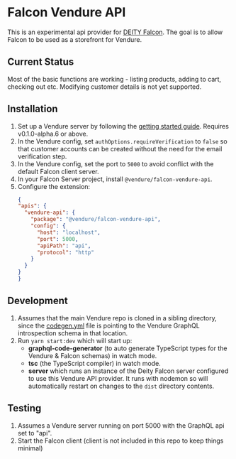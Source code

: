 # Falcon Vendure API

This is an experimental api provider for [DEITY Falcon](https://github.com/deity-io/falcon). The goal is to allow Falcon to be used as a storefront for Vendure.

## Current Status

Most of the basic functions are working - listing products, adding to cart, checking out etc. Modifying customer details is not yet supported.

## Installation

1. Set up a Vendure server by following the [getting started guide](https://www.vendure.io/docs/getting-started/). Requires v0.1.0-alpha.6 or above.
2. In the Vendure config, set `authOptions.requireVerification` to `false` so that customer accounts can be created without the need for the email verification step.
3. In the Vendure config, set the port to `5000` to avoid conflict with the default Falcon client server.
3. In your Falcon Server project, install `@vendure/falcon-vendure-api`.
4. Configure the extension: 
    ```json
    {
    "apis": {
      "vendure-api": {
        "package": "@vendure/falcon-vendure-api",
        "config": {
          "host": "localhost",
          "port": 5000,
          "apiPath": "api",
          "protocol": "http"
        }
      }
    }
    }
    ```

## Development

1. Assumes that the main Vendure repo is cloned in a sibling directory, since the [codegen.yml](./codegen.yml) file is pointing to the Vendure GraphQL introspection schema in that location.
2. Run `yarn start:dev` which will start up:
   * **graphql-code-generator** (to auto generate TypeScript types for the Vendure & Falcon schemas) in watch mode.
   * **tsc** (the TypeScript compiler) in watch mode.
   * **server** which runs an instance of the Deity Falcon server configured to use this Vendure API provider. It runs with nodemon so will automatically restart on changes to the `dist` directory contents.

## Testing

1. Assumes a Vendure server running on port 5000 with the GraphQL api set to "api".
2. Start the Falcon client (client is not included in this repo to keep things minimal)

